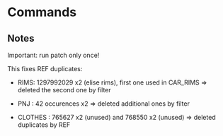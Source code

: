 # Commands

## Notes

Important: run patch only once!

This fixes REF duplicates:

  - RIMS: 1297992029 x2 (elise rims), first one used in CAR_RIMS => deleted the second one by filter
  
  - PNJ : 42 occurences x2 => deleted additional ones by filter
  
  - CLOTHES : 765627 x2 (unused) and 768550 x2 (unused) => deleted duplicates by REF
